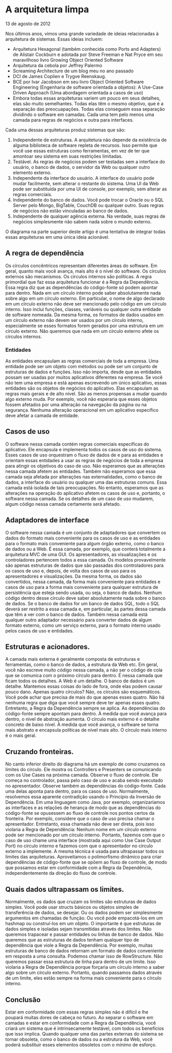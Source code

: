 # A arquitetura limpa
13 de agosto de 2012

Nos últimos anos, vimos uma grande variedade de ideias relacionadas à arquitetura de sistemas. Essas ideias incluem:

- Arquitetura Hexagonal (também conhecida como Ports and Adapters) de Alistair Cockburn e adotada por Steve Freeman e Nat Pryce em seu maravilhoso livro Growing Object Oriented Software
- Arquitetura da cebola por Jeffrey Palermo
- Screaming Architecture de um blog meu no ano passado
- DCI de James Coplien e Trygve Reenskaug.
- BCE por Ivar Jacobson em seu livro Object Oriented Software Engineering (Engenharia de software orientada a objetos): A Use-Case Driven Approach (Uma abordagem orientada a casos de uso)
- Embora todas essas arquiteturas variem um pouco em seus detalhes, elas são muito semelhantes. Todas elas têm o mesmo objetivo, que é a separação das preocuapações. Todas elas conseguem essa separação dividindo o software em camadas. Cada uma tem pelo menos uma camada para regras de negócios e outra para interfaces.

Cada uma dessas arquiteturas produz sistemas que são:

1. Independente de estruturas. A arquitetura não depende da existência de alguma biblioteca de software repleta de recursos. Isso permite que você use essas estruturas como ferramentas, em vez de ter que amontoar seu sistema em suas restrições limitadas.
2. Testável. As regras de negócios podem ser testadas sem a interface do usuário, o banco de dados, o servidor da Web ou qualquer outro elemento externo.
3. Independente da interface do usuário. A interface do usuário pode mudar facilmente, sem alterar o restante do sistema. Uma UI da Web pode ser substituída por uma UI de console, por exemplo, sem alterar as regras comerciais.
4. Independente do banco de dados. Você pode trocar o Oracle ou o SQL Server pelo Mongo, BigTable, CouchDB ou qualquer outro. Suas regras de negócios não estão vinculadas ao banco de dados.
5. Independente de qualquer agência externa. Na verdade, suas regras de negócios simplesmente não sabem nada sobre o mundo externo.


O diagrama na parte superior deste artigo é uma tentativa de integrar todas essas arquiteturas em uma única ideia acionável.

## A regra de dependência
Os círculos concêntricos representam diferentes áreas do software. Em geral, quanto mais você avança, mais alto é o nível do software. Os círculos externos são mecanismos. Os círculos internos são políticas.
A regra primordial que faz essa arquitetura funcionar é a Regra da Dependência. Essa regra diz que as dependências do código-fonte só podem apontar para dentro. Nada em um círculo interno pode saber absolutamente nada sobre algo em um círculo externo. Em particular, o nome de algo declarado em um círculo externo não deve ser mencionado pelo código em um círculo interno. Isso inclui funções, classes, variáveis ou qualquer outra entidade de software nomeada.
Da mesma forma, os formatos de dados usados em um círculo externo não devem ser usados por um círculo interno, especialmente se esses formatos forem gerados por uma estrutura em um círculo externo. Não queremos que nada em um círculo externo afete os círculos internos.

### Entidades
As entidades encapsulam as regras comerciais de toda a empresa. Uma entidade pode ser um objeto com métodos ou pode ser um conjunto de estruturas de dados e funções. Isso não importa, desde que as entidades possam ser usadas por muitos aplicativos diferentes na empresa.
Se você não tem uma empresa e está apenas escrevendo um único aplicativo, essas entidades são os objetos de negócios do aplicativo. Elas encapsulam as regras mais gerais e de alto nível. São as menos propensas a mudar quando algo externo muda. Por exemplo, você não esperaria que esses objetos fossem afetados por uma alteração na navegação da página ou na segurança. Nenhuma alteração operacional em um aplicativo específico deve afetar a camada de entidade.

## Casos de uso
O software nessa camada contém regras comerciais específicas do aplicativo. Ele encapsula e implementa todos os casos de uso do sistema. Esses casos de uso orquestram o fluxo de dados de e para as entidades e orientam essas entidades a usar as regras de negócios de toda a empresa para atingir os objetivos do caso de uso.
Não esperamos que as alterações nessa camada afetem as entidades. Também não esperamos que essa camada seja afetada por alterações nas externalidades, como o banco de dados, a interface do usuário ou qualquer uma das estruturas comuns. Essa camada está isolada de tais preocupações.
No entanto, esperamos que as alterações na operação do aplicativo afetem os casos de uso e, portanto, o software nessa camada. Se os detalhes de um caso de uso mudarem, algum código nessa camada certamente será afetado.

## Adaptadores de interface
O software nessa camada é um conjunto de adaptadores que convertem os dados do formato mais conveniente para os casos de uso e as entidades para o formato mais conveniente para algum órgão externo, como o banco de dados ou a Web. É essa camada, por exemplo, que conterá totalmente a arquitetura MVC de uma GUI. Os apresentadores, as visualizações e os controladores pertencem todos a essa camada. Os modelos provavelmente são apenas estruturas de dados que são passadas dos controladores para os casos de uso e, depois, de volta dos casos de uso para os apresentadores e visualizações.
Da mesma forma, os dados são convertidos, nessa camada, da forma mais conveniente para entidades e casos de uso para a forma mais conveniente para qualquer estrutura de persistência que esteja sendo usada, ou seja, o banco de dados. Nenhum código dentro desse círculo deve saber absolutamente nada sobre o banco de dados. Se o banco de dados for um banco de dados SQL, todo o SQL deverá ser restrito a essa camada e, em particular, às partes dessa camada que têm a ver com o banco de dados.
Também nessa camada está qualquer outro adaptador necessário para converter dados de algum formato externo, como um serviço externo, para o formato interno usado pelos casos de uso e entidades.

## Estruturas e acionadores.
A camada mais externa é geralmente composta de estruturas e ferramentas, como o banco de dados, a estrutura da Web etc. Em geral, você não escreve muito código nessa camada, a não ser o código de cola que se comunica com o próximo círculo para dentro.
É nessa camada que ficam todos os detalhes. A Web é um detalhe. O banco de dados é um detalhe. Mantemos essas coisas do lado de fora, onde elas podem causar pouco dano.
Apenas quatro círculos?
Não, os círculos são esquemáticos. Você pode achar que precisa de mais do que apenas esses quatro. Não há nenhuma regra que diga que você sempre deve ter apenas esses quatro. Entretanto, a Regra da Dependência sempre se aplica. As dependências do código-fonte sempre apontam para dentro. À medida que você avança para dentro, o nível de abstração aumenta. O círculo mais externo é o detalhe concreto de baixo nível. À medida que você avança, o software se torna mais abstrato e encapsula políticas de nível mais alto. O círculo mais interno é o mais geral.

## Cruzando fronteiras.
No canto inferior direito do diagrama há um exemplo de como cruzamos os limites do círculo. Ele mostra os Controllers e Presenters se comunicando com os Use Cases na próxima camada. Observe o fluxo de controle. Ele começa no controlador, passa pelo caso de uso e acaba sendo executado no apresentador. Observe também as dependências do código-fonte. Cada uma delas aponta para dentro, para os casos de uso.
Normalmente, resolvemos essa aparente contradição usando o Princípio da Inversão de Dependência. Em uma linguagem como Java, por exemplo, organizaríamos as interfaces e as relações de herança de modo que as dependências do código-fonte se opusessem ao fluxo de controle nos pontos certos da fronteira.
Por exemplo, considere que o caso de uso precisa chamar o apresentador. Entretanto, essa chamada não deve ser direta, pois isso violaria a Regra de Dependência: Nenhum nome em um círculo externo pode ser mencionado por um círculo interno. Portanto, fazemos com que o caso de uso chame uma interface (mostrada aqui como Use Case Output Port) no círculo interno e fazemos com que o apresentador no círculo externo a implemente.
A mesma técnica é usada para ultrapassar todos os limites das arquiteturas. Aproveitamos o polimorfismo dinâmico para criar dependências de código-fonte que se opõem ao fluxo de controle, de modo que possamos estar em conformidade com a Regra da Dependência, independentemente da direção do fluxo de controle.

## Quais dados ultrapassam os limites.
Normalmente, os dados que cruzam os limites são estruturas de dados simples. Você pode usar structs básicos ou objetos simples de transferência de dados, se desejar. Ou os dados podem ser simplesmente argumentos em chamadas de função. Ou você pode empacotá-los em um hashmap ou construí-los em um objeto. O importante é que estruturas de dados simples e isoladas sejam transmitidas através dos limites. Não queremos trapacear e passar entidades ou linhas de banco de dados. Não queremos que as estruturas de dados tenham qualquer tipo de dependência que viole a Regra da Dependência.
Por exemplo, muitas estruturas de banco de dados retornam um formato de dados conveniente em resposta a uma consulta. Podemos chamar isso de RowStructure. Não queremos passar essa estrutura de linha para dentro de um limite. Isso violaria a Regra de Dependência porque forçaria um círculo interno a saber algo sobre um círculo externo.
Portanto, quando passamos dados através de um limite, eles estão sempre na forma mais conveniente para o círculo interno.

## Conclusão
Estar em conformidade com essas regras simples não é difícil e lhe poupará muitas dores de cabeça no futuro. Ao separar o software em camadas e estar em conformidade com a Regra da Dependência, você criará um sistema que é intrinsecamente testável, com todos os benefícios que isso implica. Quando qualquer uma das partes externas do sistema se tornar obsoleta, como o banco de dados ou a estrutura da Web, você poderá substituir esses elementos obsoletos com o mínimo de esforço.
